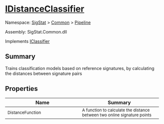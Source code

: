 # [IDistanceClassifier](./IDistanceClassifier.md)

Namespace: [SigStat]() > [Common](./../README.md) > [Pipeline](./README.md)

Assembly: SigStat.Common.dll

Implements [IClassifier](./IClassifier.md)

## Summary
Trains classification models based on reference signatures, by calculating the distances between signature pairs

## Properties

| Name<a href="#"><img width=400></a> | Summary<a href="#"><img width=475></a> | 
| --- | --- | 
| <sub>DistanceFunction</sub>| <sub>A function to calculate the distance between two online signature points</sub>| <br>


